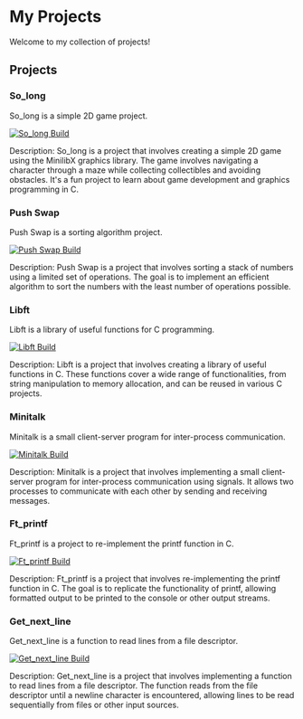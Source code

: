 # My Projects

Welcome to my collection of projects!

## Projects

### So_long

So_long is a simple 2D game project.

[![So_long Build](https://github.com/WOLFIE-OG/so_long/actions/workflows/workflow.yml/badge.svg)](https://github.com/WOLFIE-OG/so_long/actions/workflows/workflow.yml)

Description: So_long is a project that involves creating a simple 2D game using the MinilibX graphics library. The game involves navigating a character through a maze while collecting collectibles and avoiding obstacles. It's a fun project to learn about game development and graphics programming in C.

### Push Swap

Push Swap is a sorting algorithm project.

[![Push Swap Build](https://github.com/WOLFIE-OG/push_swap/actions/workflows/workflow.yml/badge.svg)](https://github.com/WOLFIE-OG/push_swap/actions/workflows/workflow.yml)

Description: Push Swap is a project that involves sorting a stack of numbers using a limited set of operations. The goal is to implement an efficient algorithm to sort the numbers with the least number of operations possible.

### Libft

Libft is a library of useful functions for C programming.

[![Libft Build](https://github.com/WOLFIE-OG/libft/actions/workflows/makefile.yml/badge.svg)](https://github.com/WOLFIE-OG/libft/actions/workflows/makefile.yml)

Description: Libft is a project that involves creating a library of useful functions in C. These functions cover a wide range of functionalities, from string manipulation to memory allocation, and can be reused in various C projects.

### Minitalk

Minitalk is a small client-server program for inter-process communication.

[![Minitalk Build](https://github.com/WOLFIE-OG/minitalk/actions/workflows/makefile.yml/badge.svg)](https://github.com/WOLFIE-OG/minitalk/actions/workflows/makefile.yml)

Description: Minitalk is a project that involves implementing a small client-server program for inter-process communication using signals. It allows two processes to communicate with each other by sending and receiving messages.

### Ft_printf

Ft_printf is a project to re-implement the printf function in C.

[![Ft_printf Build](https://github.com/WOLFIE-OG/ft_printf/actions/workflows/makefile.yml/badge.svg)](https://github.com/WOLFIE-OG/ft_printf/actions/workflows/makefile.yml)

Description: Ft_printf is a project that involves re-implementing the printf function in C. The goal is to replicate the functionality of printf, allowing formatted output to be printed to the console or other output streams.

### Get_next_line

Get_next_line is a function to read lines from a file descriptor.

[![Get_next_line Build](https://github.com/WOLFIE-OG/get_next_line/actions/workflows/makefile.yml/badge.svg)](https://github.com/WOLFIE-OG/get_next_line/actions/workflows/makefile.yml)

Description: Get_next_line is a project that involves implementing a function to read lines from a file descriptor. The function reads from the file descriptor until a newline character is encountered, allowing lines to be read sequentially from files or other input sources.
